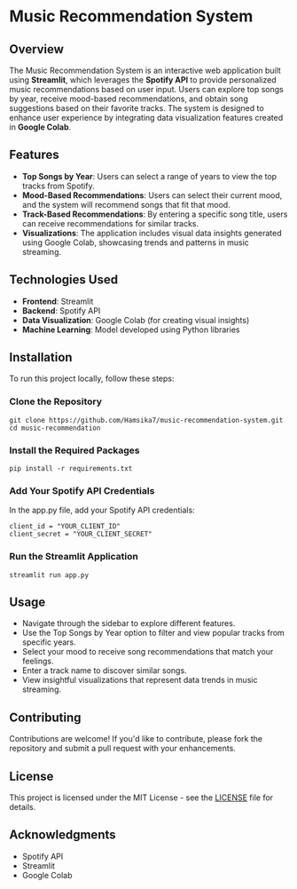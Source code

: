 # Music Recommendation System

<!-- Replace with an actual image link if desired -->

## Overview
The Music Recommendation System is an interactive web application built using **Streamlit**, which leverages the **Spotify API** to provide personalized music recommendations based on user input. Users can explore top songs by year, receive mood-based recommendations, and obtain song suggestions based on their favorite tracks. The system is designed to enhance user experience by integrating data visualization features created in **Google Colab**.

## Features
- **Top Songs by Year**: Users can select a range of years to view the top tracks from Spotify.
- **Mood-Based Recommendations**: Users can select their current mood, and the system will recommend songs that fit that mood.
- **Track-Based Recommendations**: By entering a specific song title, users can receive recommendations for similar tracks.
- **Visualizations**: The application includes visual data insights generated using Google Colab, showcasing trends and patterns in music streaming.

## Technologies Used
- **Frontend**: Streamlit
- **Backend**: Spotify API
- **Data Visualization**: Google Colab (for creating visual insights)
- **Machine Learning**: Model developed using Python libraries

## Installation
To run this project locally, follow these steps:

### Clone the Repository
```
git clone https://github.com/Hamsika7/music-recommendation-system.git
cd music-recommendation
```
### Install the Required Packages
```
pip install -r requirements.txt
```
### Add Your Spotify API Credentials
In the app.py file, add your Spotify API credentials:
```
client_id = "YOUR_CLIENT_ID"
client_secret = "YOUR_CLIENT_SECRET"
```
### Run the Streamlit Application
```
streamlit run app.py
```
## Usage
* Navigate through the sidebar to explore different features.
* Use the Top Songs by Year option to filter and view popular tracks from specific years.
* Select your mood to receive song recommendations that match your feelings.
* Enter a track name to discover similar songs.
* View insightful visualizations that represent data trends in music streaming.

## Contributing
Contributions are welcome! If you'd like to contribute, please fork the repository and submit a pull request with your enhancements.

## License
This project is licensed under the MIT License - see the [LICENSE](http://a.com) file for details.

## Acknowledgments
- Spotify API
- Streamlit
- Google Colab
